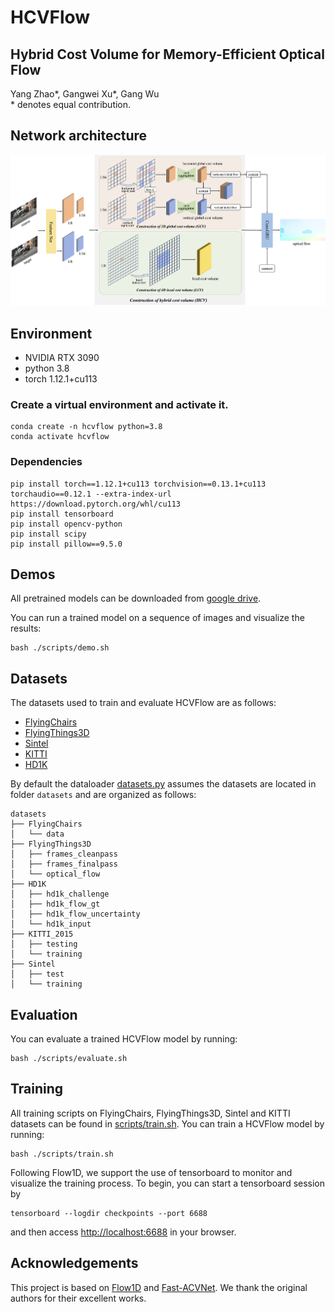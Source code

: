 # HCVFlow
## Hybrid Cost Volume for Memory-Efficient Optical Flow <br/>
Yang Zhao*, Gangwei Xu*, Gang Wu <br/>
\* denotes equal contribution.

## Network architecture
![image](figures/network.png)

## Environment
* NVIDIA RTX 3090
* python 3.8
* torch 1.12.1+cu113

### Create a virtual environment and activate it.

```Shell
conda create -n hcvflow python=3.8
conda activate hcvflow
```
### Dependencies

```Shell
pip install torch==1.12.1+cu113 torchvision==0.13.1+cu113 torchaudio==0.12.1 --extra-index-url https://download.pytorch.org/whl/cu113
pip install tensorboard
pip install opencv-python
pip install scipy
pip install pillow==9.5.0
```

## Demos

All pretrained models can be downloaded from [google drive](https://drive.google.com/drive/folders/1Q2E2f4S5Vym9jp84B6DIhtzYnQEFQ4U6?usp=drive_link).



You can run a trained model on a sequence of images and visualize the results:

```
bash ./scripts/demo.sh
```


## Datasets

The datasets used to train and evaluate HCVFlow are as follows:

* [FlyingChairs](https://lmb.informatik.uni-freiburg.de/resources/datasets/FlyingChairs.en.html#flyingchairs)
* [FlyingThings3D](https://lmb.informatik.uni-freiburg.de/resources/datasets/SceneFlowDatasets.en.html)
* [Sintel](http://sintel.is.tue.mpg.de/)
* [KITTI](http://www.cvlibs.net/datasets/kitti/eval_scene_flow.php?benchmark=flow)
* [HD1K](http://hci-benchmark.iwr.uni-heidelberg.de/)

By default the dataloader [datasets.py](data/datasets.py) assumes the datasets are located in folder `datasets` and are organized as follows:

```
datasets
├── FlyingChairs
│   └── data
├── FlyingThings3D
│   ├── frames_cleanpass
│   ├── frames_finalpass
│   └── optical_flow
├── HD1K
│   ├── hd1k_challenge
│   ├── hd1k_flow_gt
│   ├── hd1k_flow_uncertainty
│   └── hd1k_input
├── KITTI_2015
│   ├── testing
│   └── training
├── Sintel
│   ├── test
│   └── training
```

## Evaluation

You can evaluate a trained HCVFlow model by running:

```
bash ./scripts/evaluate.sh
```

## Training

All training scripts on FlyingChairs, FlyingThings3D, Sintel and KITTI datasets can be found in [scripts/train.sh](scripts/train.sh).
You can train a HCVFlow model by running:
```
bash ./scripts/train.sh
```

Following Flow1D, we support the use of tensorboard to monitor and visualize the training process. To begin, you can start a tensorboard session by
```shell
tensorboard --logdir checkpoints --port 6688
```

and then access [http://localhost:6688](http://localhost:6688) in your browser.

## Acknowledgements

This project is based on [Flow1D](https://github.com/haofeixu/flow1d) and [Fast-ACVNet](https://github.com/gangweiX/Fast-ACVNet). We thank the original authors for their excellent works.
